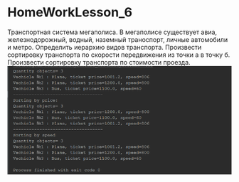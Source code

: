 # HomeWorkLesson_6

Транспортная система мегаполиса. В мегаполисе существует авиа, железнодорожный, водный, наземный траноспорт, личные автомобили и метро.
Определить иерархию видов транспорта.
Произвести сортировку транспорта по скорости передвижения из точки а в точку б.
Произвести сортировку транспорта по стоимости проезда.
![Image alt](https://github.com/apache-red/HomeWorkLesson_6/raw/master/ShowTask.png)
